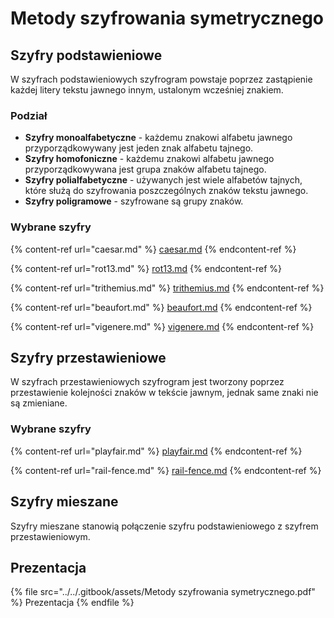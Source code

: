 # Metody szyfrowania symetrycznego

## Szyfry podstawieniowe

W szyfrach podstawieniowych szyfrogram powstaje poprzez zastąpienie każdej litery tekstu jawnego innym, ustalonym wcześniej znakiem.

### Podział

- **Szyfry monoalfabetyczne** - każdemu znakowi alfabetu jawnego przyporządkowywany jest jeden znak alfabetu tajnego.
- **Szyfry homofoniczne** - każdemu znakowi alfabetu jawnego przyporządkowywana jest grupa znaków alfabetu tajnego.
- **Szyfry polialfabetyczne** - używanych jest wiele alfabetów tajnych, które służą do szyfrowania poszczególnych znaków tekstu jawnego.
- **Szyfry poligramowe** - szyfrowane są grupy znaków.

### Wybrane szyfry

{% content-ref url="caesar.md" %}
[caesar.md](caesar.md)
{% endcontent-ref %}

{% content-ref url="rot13.md" %}
[rot13.md](rot13.md)
{% endcontent-ref %}

{% content-ref url="trithemius.md" %}
[trithemius.md](trithemius.md)
{% endcontent-ref %}

{% content-ref url="beaufort.md" %}
[beaufort.md](beaufort.md)
{% endcontent-ref %}

{% content-ref url="vigenere.md" %}
[vigenere.md](vigenere.md)
{% endcontent-ref %}

## Szyfry przestawieniowe

W szyfrach przestawieniowych szyfrogram jest tworzony poprzez przestawienie kolejności znaków w tekście jawnym, jednak same znaki nie są zmieniane.

### Wybrane szyfry

{% content-ref url="playfair.md" %}
[playfair.md](playfair.md)
{% endcontent-ref %}

{% content-ref url="rail-fence.md" %}
[rail-fence.md](rail-fence.md)
{% endcontent-ref %}

## Szyfry mieszane

Szyfry mieszane stanowią połączenie szyfru podstawieniowego z szyfrem przestawieniowym.

## Prezentacja

{% file src="../../.gitbook/assets/Metody szyfrowania symetrycznego.pdf" %}
Prezentacja
{% endfile %}

